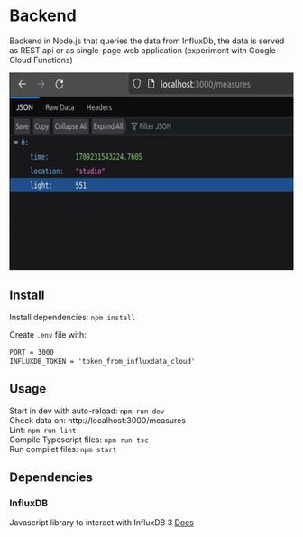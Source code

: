 # Backend

Backend in Node.js that queries the data from InfluxDb, the data is served as REST api or as single-page web application (experiment with Google Cloud Functions)

<img src="/pictures/backend-api.png" alt="Backend screenshot" title="Backend screenshot" height="350"/>


## Install

Install dependencies: `npm install`

Create `.env` file with:
```
PORT = 3000
INFLUXDB_TOKEN = 'token_from_influxdata_cloud'
```

## Usage

Start in dev with auto-reload: `npm run dev`  
Check data on: http://localhost:3000/measures   
Lint: `npm run lint`  
Compile Typescript files: `npm run tsc`  
Run compilet files: `npm start`  

## Dependencies

### InfluxDB

Javascript library to interact with InfluxDB 3 [Docs](https://github.com/InfluxCommunity/influxdb3-js/tree/main)
